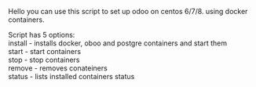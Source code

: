 Hello you can use this script to set up odoo on centos 6/7/8. using docker containers. 

Script has 5 options: <br>
install	- installs docker, oboo and postgre containers and start them <br>
start		- start containers <br>
stop		- stop containers <br>
remove	- removes conateiners <br>
status	- lists installed containers status <br>


